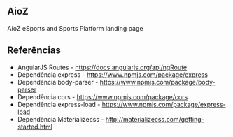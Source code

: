 ## AioZ

AioZ eSports and Sports Platform landing page

## Referências

- AngularJS Routes - <a href="https://docs.angularjs.org/api/ngRoute">https://docs.angularjs.org/api/ngRoute</a>
- Dependência express - <a href="https://www.npmjs.com/package/express">https://www.npmjs.com/package/express</a>
- Dependência body-parser - <a href="https://www.npmjs.com/package/body-parser">https://www.npmjs.com/package/body-parser</a>
- Dependência cors - <a href="https://www.npmjs.com/package/cors">https://www.npmjs.com/package/cors</a>
- Dependência express-load - <a href="https://www.npmjs.com/package/express-load">https://www.npmjs.com/package/express-load</a>
- Dependência Materializecss - <a href="http://materializecss.com/getting-started.html">http://materializecss.com/getting-started.html</a>

